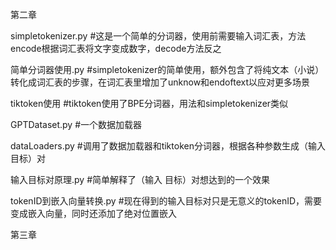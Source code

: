第二章<br/>

simpletokenizer.py #这是一个简单的分词器，使用前需要输入词汇表，方法encode根据词汇表将文字变成数字，decode方法反之 <br/>

简单分词器使用.py #simpletokenizer的简单使用，额外包含了将纯文本（小说）转化成词汇表的步骤，在词汇表里增加了unknow和endoftext以应对更多场景<br/>

tiktoken使用 #tiktoken使用了BPE分词器，用法和simpletokenizer类似<br/>

GPTDataset.py #一个数据加载器<br/>

dataLoaders.py #调用了数据加载器和tiktoken分词器，根据各种参数生成（输入 目标）对<br/>

输入目标对原理.py #简单解释了（输入 目标）对想达到的一个效果<br/>

tokenID到嵌入向量转换.py #现在得到的输入目标对只是无意义的tokenID，需要变成嵌入向量，同时还添加了绝对位置嵌入<br/>

第三章<br/>
